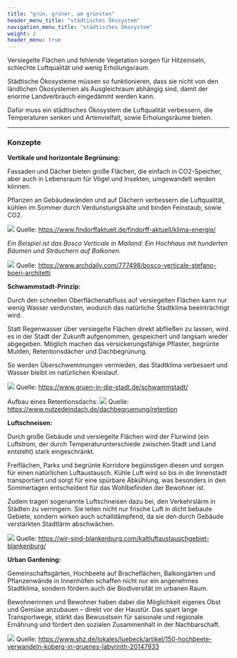 ```yaml
---
title: "grün, grüner, am grünsten"
header_menu_title: "städtisches Ökosystem"
navigation_menu_title: "städtisches Ökosystem"
weight: 2
header_menu: true
---
```


Versiegelte Flächen und fehlende Vegetation sorgen für Hitzeinseln, schlechte Luftqualität und wenig Erholungsraum.

Städtische Ökosysteme müssen so funktionieren, dass sie nicht von den ländlichen Ökosystemen als Ausgleichraum abhängig sind, damit der enorme Landverbrauch eingedämmt werden kann.

Dafür muss ein städtisches Ökosystem die Luftqualität verbessern, die Temperaturen senken und Artenvielfalt, sowie Erholungsräume bieten.

---

### Konzepte

**Vertikale und horizontale Begrünung:**

Fassaden und Dächer bieten große Flächen, die einfach in CO2-Speicher, aber auch in Lebensraum für Vögel und Insekten, umgewandelt werden können.

Pflanzen an Gebäudewänden und auf Dächern verbessern die Luftqualität, kühlen im Sommer durch Verdunstungskälte und binden Feinstaub, sowie CO2.

![](/images/begruente_stadt.jpg)
Quelle: https://www.findorffaktuell.de/findorff-aktuell/klima-energie/

*Ein Beispiel ist das Bosco Verticale in Mailand: Ein Hochhaus mit hunderten Bäumen und Sträuchern auf Balkonen.*

![](/images/bosco_verticale.jpg)
Quelle: https://www.archdaily.com/777498/bosco-verticale-stefano-boeri-architetti

**Schwammstadt-Prinzip:**

Durch den schnellen Oberflächenabfluss auf versiegelten Flächen kann nur wenig Wasser verdunsten, wodurch das natürliche Stadtklima beeinträchtigt wird.

Statt Regenwasser über versiegelte Flächen direkt abfließen zu lassen, wird es in der Stadt der Zukunft aufgenommen, gespeichert und langsam wieder abgegeben.
Möglich machen das versickerungsfähige Pflaster, begrünte Mulden, Retentionsdächer und Dachbegrünung.

So werden Überschwemmungen vermieden, das Stadtklima verbessert und Wasser bleibt im natürlichen Kreislauf.

![](/images/schwammstadt.jpg)
Quelle: https://www.gruen-in-die-stadt.de/schwammstadt/

Aufbau eines Retentionsdachs:
![](/images/Retentionsdach.jpg)
Quelle: https://www.nutzedeindach.de/dachbegruenung/retention

**Luftschneisen:**

Durch große Gebäude und versiegelte Flächen wird der Flurwind (ein Luftstrom, der durch Temperaturunterschiede zwischen Stadt und Land entsteht) stark eingeschränkt.

Freiflächen, Parks und begrünte Korridore begünstigen diesen und sorgen für einen natürlichen Luftaustausch.
Kühle Luft wird so bis in die Innenstadt transportiert und sorgt für eine spürbare Abkühlung, was besonders in den Sommertagen entscheident für das Wohlbefinden der Bewohner ist.

Zudem tragen sogenannte Luftschneisen dazu bei, den Verkehrslärm in Städten zu verringern.
Sie leiten nicht nur frische Luft in dicht bebaute Gebiete, sondern wirken auch schalldämpfend, da sie den durch Gebäude verstärkten Stadtlärm abschwächen.

![](/images/Flurwind.jpg)
Quelle: https://wir-sind-blankenburg.com/kaltluftaustauschgebiet-blankenburg/

**Urban Gardening:**

Gemeinschaftsgärten, Hochbeete auf Bracheflächen, Balkongärten und Pflanzenwände in Innenhöfen schaffen nicht nur ein angenehmes Stadtklima, sondern fördern auch die Biodiversität im urbanen Raum.

Bewohnerinnen und Bewohner haben dabei die Möglichkeit eigenes Obst und Gemüse anzubauen – direkt vor der Haustür.
Das spart lange Transportwege, stärkt das Bewusstsein für saisonale und regionale Ernährung und fördert den sozialen Zusammenhalt in der Nachbarschaft.

![](/images/Hochbeete.jpg)
Quelle: https://www.shz.de/lokales/luebeck/artikel/150-hochbeete-verwandeln-koberg-in-gruenes-labyrinth-20147933




